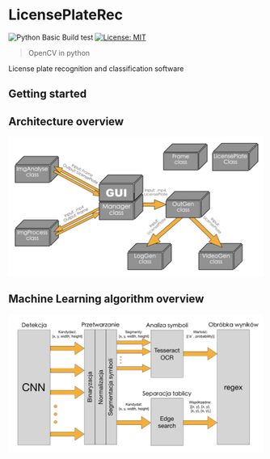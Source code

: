 # LicensePlateRec
![Python Basic Build test](https://github.com/grzes5003/LicensePlateRec/workflows/Python%20Basic%20Build%20test/badge.svg)
[![License: MIT](https://img.shields.io/badge/License-MIT-yellow.svg)](https://opensource.org/licenses/MIT)
> OpenCV in python 
 
License plate recognition and classification software

## Getting started

## Architecture overview
![alt text](https://github.com/grzes5003/LicensePlateRec/blob/ml-flexing/readme/Arch_diagram.png)

## Machine Learning algorithm overview
![alt text](https://github.com/grzes5003/LicensePlateRec/blob/ml-flexing/readme/ML_diagram.png)
